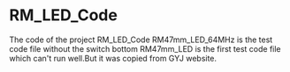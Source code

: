 # RM_LED_Code
The code of the project RM_LED_Code
RM47mm_LED_64MHz is the test code file without the switch bottom
RM47mm_LED is the first test code file which can't run well.But it was copied from GYJ website. 

